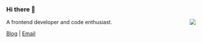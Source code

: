 ### Hi there 👋

<img align="right" src="https://github-readme-stats.vercel.app/api?username=falloutchonny&show_icons=true&icon_color=0366d6&text_color=24292e&bg_color=ffffff&hide_title=true" />

<!--
**FallOutChonny/FallOutChonny** is a ✨ _special_ ✨ repository because its `README.md` (this file) appears on your GitHub profile.

Here are some ideas to get you started:

- 🔭 I’m currently working on ...
- 🌱 I’m currently learning ...
- 👯 I’m looking to collaborate on ...
- 🤔 I’m looking for help with ...
- 💬 Ask me about ...
- 📫 How to reach me: ...
- 😄 Pronouns: ...
- ⚡ Fun fact: ...
-->

A frontend developer and code enthusiast.

[Blog](https://chonny-chu.vercel.app/) | [Email](mailto:mama.whowho@gmail.com)
